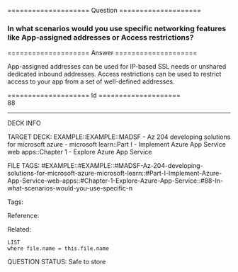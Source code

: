 ==================== Question ====================  

### In what scenarios would you use specific networking features like App-assigned addresses or Access restrictions?  

==================== Answer ====================  

App-assigned addresses can be used for IP-based SSL needs or unshared dedicated inbound addresses. Access restrictions can be used to restrict access to your app from a set of well-defined addresses.

==================== Id ====================  
88

---

DECK INFO

TARGET DECK: EXAMPLE::EXAMPLE::MADSF - Az 204 developing solutions for microsoft azure - microsoft learn::Part I - Implement Azure App Service web apps::Chapter 1 - Explore Azure App Service

FILE TAGS: #EXAMPLE::#EXAMPLE::#MADSF-Az-204-developing-solutions-for-microsoft-azure-microsoft-learn::#Part-I-Implement-Azure-App-Service-web-apps::#Chapter-1-Explore-Azure-App-Service::#88-In-what-scenarios-would-you-use-specific-n

Tags:

Reference:

Related:

```dataview
LIST
where file.name = this.file.name
```
QUESTION STATUS: Safe to store
